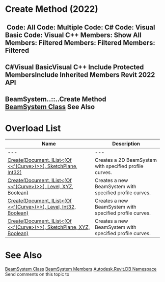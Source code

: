 # Create Method (2022)

﻿
 Code: All Code: Multiple Code: C# Code: Visual Basic Code: Visual C++  Members: Show All Members: Filtered Members: Filtered Members: Filtered   
---  
C#Visual BasicVisual C++
Include Protected MembersInclude Inherited Members
Revit 2022 API  
---  
BeamSystem..::..Create Method   
[BeamSystem Class](6c5c1bd2-8456-5ec9-c53e-0bd3f604ad06.md "BeamSystem Class") See Also  
---  
# Overload List
| Name | Description |
| --- | --- |
| --- | --- | --- |
| [Create(Document, IList<(Of <<'(Curve>)>>), SketchPlane, Int32)](320f188f-5b0e-e34f-0dc1-c652029be9ae.md "Create Method \(Document, IList\(Curve\), SketchPlane, Int32\)") | Creates a 2D BeamSystem with specified profile curves. |
| [Create(Document, IList<(Of <<'(Curve>)>>), Level, XYZ, Boolean)](03e84698-d122-594b-b436-4932f9ff49c6.md "Create Method \(Document, IList\(Curve\), Level, XYZ, Boolean\)") | Creates a new BeamSystem with specified profile curves. |
| [Create(Document, IList<(Of <<'(Curve>)>>), Level, Int32, Boolean)](633b2057-876e-80d6-bac3-42a036dad2a4.md "Create Method \(Document, IList\(Curve\), Level, Int32, Boolean\)") | Creates a new BeamSystem with specified profile curves. |
| [Create(Document, IList<(Of <<'(Curve>)>>), SketchPlane, XYZ, Boolean)](e422e969-e6df-d62e-6f48-288bbac997cf.md "Create Method \(Document, IList\(Curve\), SketchPlane, XYZ, Boolean\)") | Creates a new BeamSystem with specified profile curves. |

# See Also
[BeamSystem Class](6c5c1bd2-8456-5ec9-c53e-0bd3f604ad06.md "BeamSystem Class")
[BeamSystem Members](93a6d44b-1f2a-b422-8aa9-7e70b6eca4bf.md "BeamSystem Members")
[Autodesk.Revit.DB Namespace](87546ba7-461b-c646-cbb1-2cb8f5bff8b2.md "Autodesk.Revit.DB Namespace")
Send comments on this topic to 